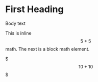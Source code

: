 # First Heading

Body text

This is inline $$5 + 5$$ math. The next is a block math element.

$$$
10 + 10
$$$
